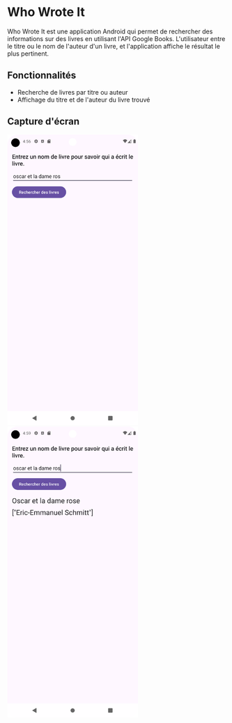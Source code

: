 # Who Wrote It

Who Wrote It est une application Android qui permet de rechercher des informations sur des livres en utilisant l'API Google Books. L'utilisateur entre le titre ou le nom de l'auteur d'un livre, et l'application affiche le résultat le plus pertinent.

## Fonctionnalités

- Recherche de livres par titre ou auteur
- Affichage du titre et de l'auteur du livre trouvé

## Capture d'écran

<img src="images/screen_app.png" alt="Capture d'écran de l'application" width="300">
<img src="images/screen_app2.png" alt="Capture d'écran de l'application" width="300">

